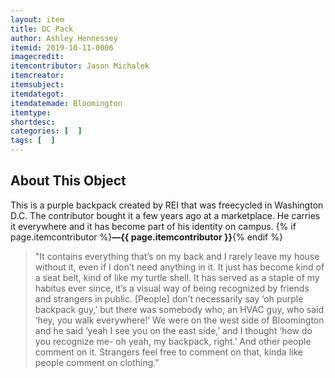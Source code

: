 ```yaml
---
layout: item
title: DC Pack
author: Ashley Hennessey
itemid: 2019-10-11-0006
imagecredit: 
itemcontributor: Jason Michalek
itemcreator: 
itemsubject: 
itemdategot: 
itemdatemade: Bloomington
itemtype: 
shortdesc: 
categories: [  ]
tags: [  ]
---
```

## About This Object
This is a purple backpack created by REI that was freecycled in Washington D.C. The contributor bought it a few years ago at a marketplace. He carries it everywhere and it has become part of his identity on campus. {% if page.itemcontributor %}**—{{ page.itemcontributor }}**{% endif %}

>"It contains everything that’s on my back and I rarely leave my house without it, even if I don’t need anything in it. It just has become kind of a seat belt, kind of like my turtle shell. It has served as a staple of my habitus ever since, it’s a visual way of being recognized by friends and strangers in public. [People] don’t necessarily say ‘oh purple backpack guy,’ but there was somebody who, an HVAC guy, who said ‘hey, you walk everywhere!’ We were on the west side of Bloomington and he said ‘yeah I see you on the east side,’ and I thought ‘how do you recognize me- oh yeah, my backpack, right.’ And other people comment on it. Strangers feel free to comment on that, kinda like people comment on clothing."
